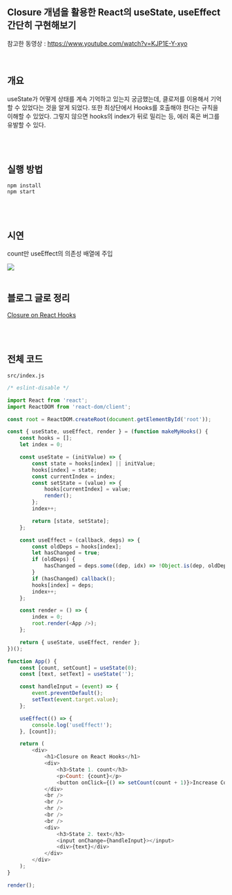 ## Closure 개념을 활용한 React의 useState, useEffect 간단히 구현해보기

참고한 동영상 : https://www.youtube.com/watch?v=KJP1E-Y-xyo

<br/>

## 개요

useState가 어떻게 상태를 계속 기억하고 있는지 궁금했는데, 클로저를 이용해서 기억할 수 있었다는 것을 알게 되었다. 또한 최상단에서 Hooks를 호출해야 한다는 규칙을 이해할 수 있었다. 그렇지 않으면 hooks의 index가 뒤로 밀리는 등, 에러 혹은 버그를 유발할 수 있다.

<br/>
<br/>

## 실행 방법
```
npm install
npm start
```

<br/>
<br/>

## 시연

count만 useEffect의 의존성 배열에 주입

<img src="https://user-images.githubusercontent.com/93233930/194539890-332a012f-1c37-4f24-9408-3443844c6d92.gif" />

<br/>
<br/>

## 블로그 글로 정리

<a href="https://velog.io/@metamong/Closure-on-React-Hooks" target="_blank" rel="noopener noreferrer">Closure on React Hooks</a>

<br/>
<br/>

## 전체 코드

`src/index.js`

```javascript
/* eslint-disable */

import React from 'react';
import ReactDOM from 'react-dom/client';

const root = ReactDOM.createRoot(document.getElementById('root'));

const { useState, useEffect, render } = (function makeMyHooks() {
	const hooks = [];
	let index = 0;

	const useState = (initValue) => {
		const state = hooks[index] || initValue;
		hooks[index] = state;
		const currentIndex = index;
		const setState = (value) => {
			hooks[currentIndex] = value;
			render();
		};
		index++;

		return [state, setState];
	};

	const useEffect = (callback, deps) => {
		const oldDeps = hooks[index];
		let hasChanged = true;
		if (oldDeps) {
			hasChanged = deps.some((dep, idx) => !Object.is(dep, oldDeps[idx]));
		}
		if (hasChanged) callback();
		hooks[index] = deps;
		index++;
	};

	const render = () => {
		index = 0;
		root.render(<App />);
	};

	return { useState, useEffect, render };
})();

function App() {
	const [count, setCount] = useState(0);
	const [text, setText] = useState('');

	const handleInput = (event) => {
		event.preventDefault();
		setText(event.target.value);
	};

	useEffect(() => {
		console.log('useEffect!');
	}, [count]);

	return (
		<div>
			<h1>Closure on React Hooks</h1>
			<div>
				<h3>State 1. count</h3>
				<p>Count: {count}</p>
				<button onClick={() => setCount(count + 1)}>Increase Count</button>
			</div>
			<br />
			<br />
			<hr />
			<br />
			<br />
			<div>
				<h3>State 2. text</h3>
				<input onChange={handleInput}></input>
				<div>{text}</div>
			</div>
		</div>
	);
}

render();
```
